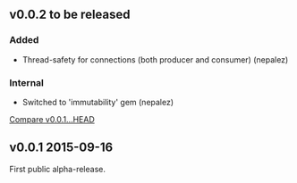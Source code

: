 ## v0.0.2 to be released

### Added

* Thread-safety for connections (both producer and consumer) (nepalez)

### Internal

* Switched to 'immutability' gem (nepalez)

[Compare v0.0.1...HEAD](https://github.com/rom-rb/rom-kafka/compare/v0.0.1...HEAD)

## v0.0.1 2015-09-16

First public alpha-release.

